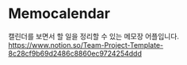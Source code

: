 # Memocalendar
캘린더를 보면서 할 일을 정리할 수 있는 메모장 어플입니다.
<br/> 
https://www.notion.so/Team-Project-Template-8c28cf9b69d2486c8860ec9724254ddd
